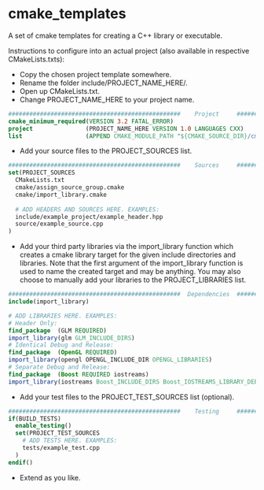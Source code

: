 # cmake_templates
A set of cmake templates for creating a C++ library or executable.

Instructions to configure into an actual project (also available in respective CMakeLists.txts):
- Copy the chosen project template somewhere.
- Rename the folder include/PROJECT_NAME_HERE/.
- Open up CMakeLists.txt.
- Change PROJECT_NAME_HERE to your project name.
```cmake
#################################################    Project     #################################################
cmake_minimum_required(VERSION 3.2 FATAL_ERROR)
project               (PROJECT_NAME_HERE VERSION 1.0 LANGUAGES CXX)
list                  (APPEND CMAKE_MODULE_PATH "${CMAKE_SOURCE_DIR}/cmake")
```
- Add your source files to the PROJECT_SOURCES list.
```cmake
#################################################    Sources     #################################################
set(PROJECT_SOURCES
  CMakeLists.txt
  cmake/assign_source_group.cmake
  cmake/import_library.cmake
  
  # ADD HEADERS AND SOURCES HERE. EXAMPLES:
  include/example_project/example_header.hpp
  source/example_source.cpp
)
```
- Add your third party libraries via the import_library function which creates a cmake library target for the given 
include directories and libraries. Note that the first argument of the import_library function is used to 
name the created target and may be anything. You may also choose to manually add your libraries to the 
PROJECT_LIBRARIES list.
```cmake
#################################################  Dependencies  #################################################
include(import_library)

# ADD LIBRARIES HERE. EXAMPLES:
# Header Only:
find_package  (GLM REQUIRED)
import_library(glm GLM_INCLUDE_DIRS)
# Identical Debug and Release:
find_package  (OpenGL REQUIRED)
import_library(opengl OPENGL_INCLUDE_DIR OPENGL_LIBRARIES)
# Separate Debug and Release:
find_package  (Boost REQUIRED iostreams)
import_library(iostreams Boost_INCLUDE_DIRS Boost_IOSTREAMS_LIBRARY_DEBUG Boost_IOSTREAMS_LIBRARY_RELEASE)
```
- Add your test files to the PROJECT_TEST_SOURCES list (optional).
```cmake
#################################################    Testing     #################################################
if(BUILD_TESTS)
  enable_testing()
  set(PROJECT_TEST_SOURCES
    # ADD TESTS HERE. EXAMPLES:
    tests/example_test.cpp
  )
endif()
```
- Extend as you like.
